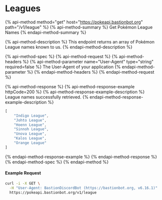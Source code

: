 # Leagues

{% api-method method="get" host="https://pokeapi.bastionbot.org" path="/v1/league" %}
{% api-method-summary %}
Get Pokémon League Names
{% endapi-method-summary %}

{% api-method-description %}
This endpoint returns an array of Pokémon League names known to us.
{% endapi-method-description %}

{% api-method-spec %}
{% api-method-request %}
{% api-method-headers %}
{% api-method-parameter name="User-Agent" type="string" required=false %}
The User-Agent of your application
{% endapi-method-parameter %}
{% endapi-method-headers %}
{% endapi-method-request %}

{% api-method-response %}
{% api-method-response-example httpCode=200 %}
{% api-method-response-example-description %}
League names successfully retrieved.
{% endapi-method-response-example-description %}

```javascript
[
    "Indigo League",
    "Johto League",
    "Hoenn League",
    "Sinnoh League",
    "Unova League",
    "Kalos League",
    "Orange League"
]
```
{% endapi-method-response-example %}
{% endapi-method-response %}
{% endapi-method-spec %}
{% endapi-method %}

#### Example Request

```bash
curl -i -X GET \
  -H "User-Agent: BastionDiscordBot (https://bastionbot.org, v6.16.1)" \
  https://pokeapi.bastionbot.org/v1/league
```

